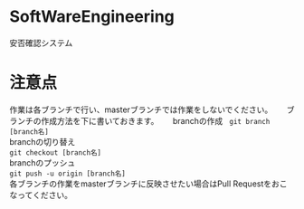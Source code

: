 # SoftWareEngineering
安否確認システム  
# 注意点
作業は各ブランチで行い、masterブランチでは作業をしないでください。　　
ブランチの作成方法を下に書いておきます。　　
branchの作成  
`git branch [branch名]`  
branchの切り替え  
`git checkout [branch名]`  
branchのプッシュ  
`git push -u origin [branch名]`  
各ブランチの作業をmasterブランチに反映させたい場合はPull Requestをおこなってください。　
